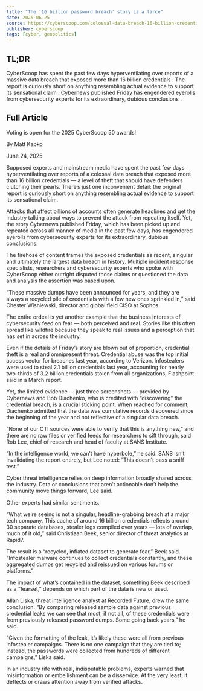 ```yaml
---
title: "The ‘16 billion password breach’ story is a farce"
date: 2025-06-25
source: https://cyberscoop.com/colossal-data-breach-16-billion-credentials-no-evidence-media-exaggeration/
publisher: cyberscoop
tags: [cyber, geopolitics]
---
```


## TL;DR

 CyberScoop has spent the past few days hyperventilating over reports of a massive data breach that exposed more than 16 billion credentials . The report is curiously short on anything resembling actual evidence to support its sensational claim . Cybernews published Friday has engendered eyerolls from cybersecurity experts for its extraordinary, dubious conclusions .

## Full Article

Voting is open for the 2025 CyberScoop 50 awards!

By
Matt Kapko

June 24, 2025

Supposed experts and mainstream media have spent the past few days hyperventilating over reports of a colossal data breach that exposed more than 16 billion credentials — a level of theft that should have defenders clutching their pearls. There’s just one inconvenient detail: the original report is curiously short on anything resembling actual evidence to support its sensational claim.

Attacks that affect billions of accounts often generate headlines and get the industry talking about ways to prevent the attack from repeating itself. Yet, the story Cybernews published Friday, which has been picked up and repeated across all manner of media in the past few days, has engendered eyerolls from cybersecurity experts for its extraordinary, dubious conclusions.

The firehose of content frames the exposed credentials as recent, singular and ultimately the largest data breach in history. Multiple incident response specialists, researchers and cybersecurity experts who spoke with CyberScoop either outright disputed those claims or questioned the data and analysis the assertion was based upon.

“These massive dumps have been announced for years, and they are always a recycled pile of credentials with a few new ones sprinkled in,” said Chester Wisniewski, director and global field CISO at Sophos.

The entire ordeal is yet another example that the business interests of cybersecurity feed on fear — both perceived and real. Stories like this often spread like wildfire because they speak to real issues and a perception that has set in across the industry.

Even if the details of Friday’s story are blown out of proportion, credential theft is a real and omnipresent threat. Credential abuse was the top initial access vector for breaches last year, according to Verizon. Infostealers were used to steal 2.1 billion credentials last year, accounting for nearly two-thirds of 3.2 billion credentials stolen from all organizations, Flashpoint said in a March report.

Yet, the limited evidence — just three screenshots — provided by Cybernews and Bob Diachenko, who is credited with “discovering” the credential breach, is a crucial sticking point. When reached for comment, Diachenko admitted that the data was cumulative records discovered since the beginning of the year and not reflective of a singular data breach.

“None of our CTI sources were able to verify that this is anything new,” and there are no raw files or verified feeds for researchers to sift through, said Rob Lee, chief of research and head of faculty at SANS Institute.

“In the intelligence world, we can’t have hyperbole,” he said. SANS isn’t invalidating the report entirely, but Lee noted: “This doesn’t pass a sniff test.”

Cyber threat intelligence relies on deep information broadly shared across the industry. Data or conclusions that aren’t actionable don’t help the community move things forward, Lee said.

Other experts had similar sentiments.

“What we’re seeing is not a singular, headline-grabbing breach at a major tech company. This cache of around 16 billion credentials reflects around 30 separate databases, stealer logs compiled over years — lots of overlap, much of it old,” said Christiaan Beek, senior director of threat analytics at Rapid7.

The result is a “recycled, inflated dataset to generate fear,” Beek said. “Infostealer malware continues to collect credentials constantly, and these aggregated dumps get recycled and reissued on various forums or platforms.”

The impact of what’s contained in the dataset, something Beek described as a “fearset,” depends on which part of the data is new or used.

Allan Liska, threat intelligence analyst at Recorded Future, drew the same conclusion. “By comparing released sample data against previous credential leaks we can see that most, if not all, of these credentials were from previously released password dumps. Some going back years,” he said.

“Given the formatting of the leak, it’s likely these were all from previous infostealer campaigns. There is no one campaign that they are tied to; instead, the passwords were collected from hundreds of different campaigns,” Liska said.

In an industry rife with real, indisputable problems, experts warned that misinformation or embellishment can be a disservice. At the very least, it deflects or draws attention away from verified attacks.